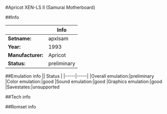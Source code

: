 #Apricot XEN-LS II (Samurai Motherboard)

##Info

||Info|
|-----|-----|
|**Setname:**|apxlsam
|**Year:**|1993
|**Manufacturer:**|Apricot
|**Status:**|preliminary

##Emulation info
|| Status |
|-----|-----|
|Overall emulation:|preliminary
|Color emulation:|good
|Sound emulation:|good
|Graphics emulation:|good
|Savestates:|unsupported

##Tech info

##Romset info

<!--- START OF EDITED COMMENT DO NOT TOUCH TEXT ABOVE-->
